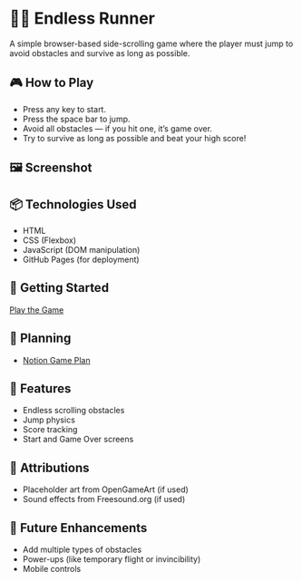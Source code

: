 # 🏃‍♂️ Endless Runner

A simple browser-based side-scrolling game where the player must jump to avoid obstacles and survive as long as possible.

## 🎮 How to Play

- Press any key to start.
- Press the space bar to jump.
- Avoid all obstacles — if you hit one, it’s game over.
- Try to survive as long as possible and beat your high score!

## 🖼 Screenshot



## 📦 Technologies Used

- HTML
- CSS (Flexbox)
- JavaScript (DOM manipulation)
- GitHub Pages (for deployment)

## 🚀 Getting Started

[Play the Game](<insert link after deployment>)

## 🧠 Planning

- [Notion Game Plan](<insert link>)

## 🧩 Features

- Endless scrolling obstacles
- Jump physics
- Score tracking
- Start and Game Over screens

## 🙏 Attributions

- Placeholder art from OpenGameArt (if used)
- Sound effects from Freesound.org (if used)

## 🔮 Future Enhancements

- Add multiple types of obstacles
- Power-ups (like temporary flight or invincibility)
- Mobile controls
